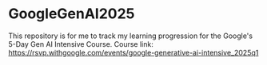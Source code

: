 # GoogleGenAI2025
This repository is for me to track my learning progression for the Google's 5-Day Gen AI Intensive Course. Course link: https://rsvp.withgoogle.com/events/google-generative-ai-intensive_2025q1
